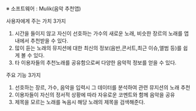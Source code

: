 ※ 소프트웨어 : Mulik(음악 추천앱)

사용자에게 주는 가치 3가지
1) 시간을 들이지 않고 자신이 선호하는 가수의 새로운 노래, 비슷한 장르의 노래를 앱 내에서 추천받을 수 있다. 
2) 많이 듣는 노래의 뮤지션에 대한 최신의 정보(음반,콘서트,최근 이슈,앨범 등)를 쉽게 볼 수 있다.
3) 타 이용자들의 추천노래를 공유함으로써 다양한 음악적 정보를 얻을 수 있다.

주요 기능 3가지
1) 선호하는 장르, 가수, 음악을 입력시 그 데이터를 분석하여 관련 뮤지션의 노래 추천
2) 이용자들이 자신의 정서적 상황에 따라 자유로운 코멘트와 함께 음악을 공유
3) 제목을 모르는 노래를 녹음시 해당 노래의 제목을 검색해준다.